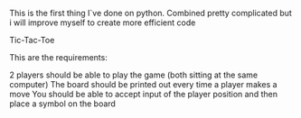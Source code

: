 This is the first thing I`ve done on python. Combined pretty complicated but i will improve myself to create more efficient code 

Tic-Tac-Toe

This are the requirements:

2 players should be able to play the game (both sitting at the same computer)
The board should be printed out every time a player makes a move
You should be able to accept input of the player position and then place a symbol on the board

